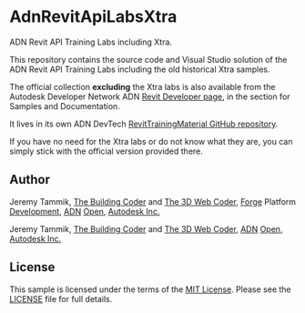 # AdnRevitApiLabsXtra

ADN Revit API Training Labs including Xtra.

This repository contains the source code and Visual Studio solution of the ADN Revit API Training Labs including the old historical Xtra samples.

The official collection **excluding** the Xtra labs is also available from the Autodesk Developer Network ADN
[Revit Developer page](http://www.autodesk.com/developrevit),
in the section for Samples and Documentation.

It lives in its own ADN DevTech
[RevitTrainingMaterial GitHub repository](https://github.com/ADN-DevTech/RevitTrainingMaterial).

If you have no need for the Xtra labs or do not know what they are, you can simply stick with the official version provided there.


## Author

Jeremy Tammik,
[The Building Coder](http://thebuildingcoder.typepad.com) and
[The 3D Web Coder](http://the3dwebcoder.typepad.com),
[Forge](http://forge.autodesk.com) Platform [Development](https://developer.autodesk.com),
[ADN](http://www.autodesk.com/adn)
[Open](http://www.autodesk.com/adnopen),
[Autodesk Inc.](http://www.autodesk.com)

Jeremy Tammik,
[The Building Coder](http://thebuildingcoder.typepad.com) and
[The 3D Web Coder](http://the3dwebcoder.typepad.com),
[ADN](http://www.autodesk.com/adn)
[Open](http://www.autodesk.com/adnopen),
[Autodesk Inc.](http://www.autodesk.com)


## License

This sample is licensed under the terms of the [MIT License](http://opensource.org/licenses/MIT).
Please see the [LICENSE](LICENSE) file for full details.
